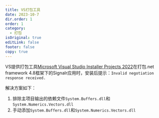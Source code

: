 ```yaml
---
title: VS打包工具
date: 2023-10-7
dir.order: 1
order: 1
category:
  - 打包
isOriginal: true
editLink: false
footer: false
copy: true
---
```


VS提供打包工具[Microsoft Visual Studio Installer Projects 2022](https://marketplace.visualstudio.com/items?itemName=visualstudioclient.MicrosoftVisualStudio2022InstallerProjects)在打包.net framework 4.8框架下的Signalr应用时，安装后提示：`Invalid negotiation response received.`

解决方案如下：

1. 排除主项目输出的依赖文件`System.Buffers.dll`和`System.Numerics.Vectors.dll`
2. 手动添加`System.Buffers.dll`和`System.Numerics.Vectors.dll`
